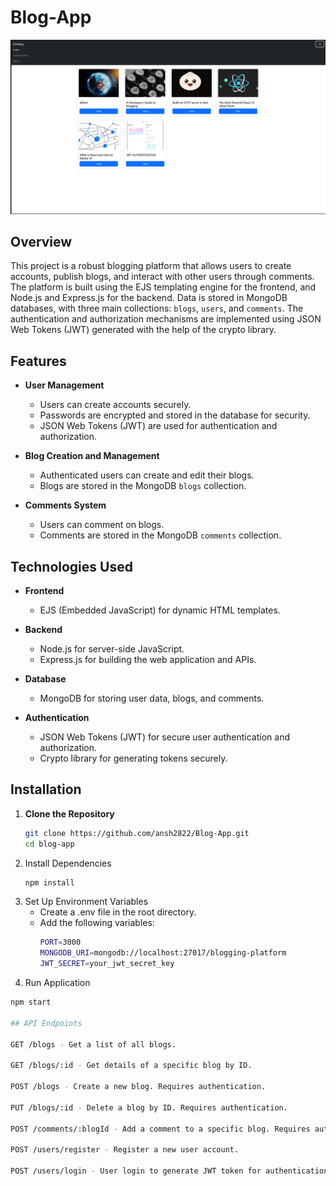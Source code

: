 # Blog-App

![HomePage](blog.png)

## Overview

This project is a robust blogging platform that allows users to create accounts, publish blogs, and interact with other users through comments. The platform is built using the EJS templating engine for the frontend, and Node.js and Express.js for the backend. Data is stored in MongoDB databases, with three main collections: `blogs`, `users`, and `comments`. The authentication and authorization mechanisms are implemented using JSON Web Tokens (JWT) generated with the help of the crypto library.

## Features

- **User Management**
  - Users can create accounts securely.
  - Passwords are encrypted and stored in the database for security.
  - JSON Web Tokens (JWT) are used for authentication and authorization.

- **Blog Creation and Management**
  - Authenticated users can create and edit their blogs.
  - Blogs are stored in the MongoDB `blogs` collection.

- **Comments System**
  - Users can comment on blogs.
  - Comments are stored in the MongoDB `comments` collection.

## Technologies Used

- **Frontend**
  - EJS (Embedded JavaScript) for dynamic HTML templates.

- **Backend**
  - Node.js for server-side JavaScript.
  - Express.js for building the web application and APIs.

- **Database**
  - MongoDB for storing user data, blogs, and comments.

- **Authentication**
  - JSON Web Tokens (JWT) for secure user authentication and authorization.
  - Crypto library for generating tokens securely.

## Installation

1. **Clone the Repository**
   ```bash
   git clone https://github.com/ansh2822/Blog-App.git
   cd blog-app
   
2. Install Dependencies
   ```bash
   npm install

3. Set Up Environment Variables
   - Create a .env file in the root directory.
   - Add the following variables:
     ```bash
     PORT=3000
     MONGODB_URI=mongodb://localhost:27017/blogging-platform
     JWT_SECRET=your_jwt_secret_key

4. Run Application
  ```bash
  npm start

## API Endpoints

GET /blogs - Get a list of all blogs.

GET /blogs/:id - Get details of a specific blog by ID.

POST /blogs - Create a new blog. Requires authentication.

PUT /blogs/:id - Delete a blog by ID. Requires authentication.

POST /comments/:blogId - Add a comment to a specific blog. Requires authentication.

POST /users/register - Register a new user account.

POST /users/login - User login to generate JWT token for authentication.
